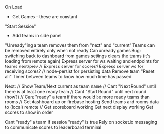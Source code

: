On Load
 - Get Games - these are constant

"Start Session"
 - Add teams in side panel

"Unready"ing a team removes them from "next" and "current"
Teams can be removed entirely only when not ready
Can unready games
Bug: switching back to dashboard from games settings clears the teams (it's loading from remote again)
Express server for ws waiting and endpoints for teams next/prev
// Express server for scores?
Express server ws for receiving scores?
// node-persist for persisting data
Remove team
"Reset all"
Timer between teams to know how much time has passed



Next:
// Show Team/Next current as team name
// Cant "Next Round" until there is at least one ready team
// Cant "Start Round" until next round (how?)
// Cant "ready" a team if there would be more ready teams than rooms
// Get dashboard up on firebase hosting
Send teams and rooms data to (local) remote
// Get scoreboard working
Get next display working
Get scores to show in order

Cant "ready" a team if session "ready" is true
Rely on socket.io messaging to communicate scores to leaderboard terminal